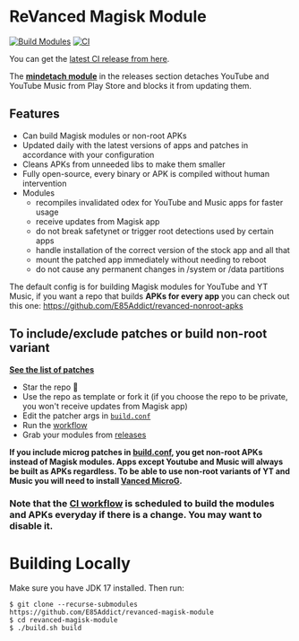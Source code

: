 # ReVanced Magisk Module
[![Build Modules](https://github.com/E85Addict/revanced-magisk-module/actions/workflows/build.yml/badge.svg)](https://github.com/E85Addict/revanced-magisk-module/actions/workflows/build.yml)
[![CI](https://github.com/E85Addict/revanced-magisk-module/actions/workflows/ci.yml/badge.svg)](https://github.com/E85Addict/revanced-magisk-module/actions/workflows/ci.yml)

You can get the [latest CI release from here](https://github.com/E85Addict/revanced-magisk-module/releases).

The [**mindetach module**](https://github.com/j-hc/mindetach-magisk) in the releases section detaches YouTube and YouTube Music from Play Store and blocks it from updating them.

## Features
 * Can build Magisk modules or non-root APKs
 * Updated daily with the latest versions of apps and patches in accordance with your configuration
 * Cleans APKs from unneeded libs to make them smaller
 * Fully open-source, every binary or APK is compiled without human intervention
 * Modules
     * recompiles invalidated odex for YouTube and Music apps for faster usage
     * receive updates from Magisk app
     * do not break safetynet or trigger root detections used by certain apps
     * handle installation of the correct version of the stock app and all that
     * mount the patched app immediately without needing to reboot
     * do not cause any permanent changes in /system or /data partitions


The default config is for building Magisk modules for YouTube and YT Music, if you want a repo that builds **APKs for every app** you can check out this one: https://github.com/E85Addict/revanced-nonroot-apks

## To include/exclude patches or build non-root variant
[**See the list of patches**](https://github.com/E85Addict/revanced-patches#-list-of-available-patches)

 * Star the repo :eyes:
 * Use the repo as template or fork it (if you choose the repo to be private, you won't receive updates from Magisk app)
 * Edit the patcher args in [`build.conf`](./build.conf)
 * Run the [workflow](../../actions/workflows/build.yml)
 * Grab your modules from [releases](../../releases)

**If you include microg patches in [build.conf](./build.conf), you get non-root APKs instead of Magisk modules. Apps except Youtube and Music will always be built as APKs regardless. To be able to use non-root variants of YT and Music you will need to install [Vanced MicroG](https://github.com/TeamVanced/VancedMicroG/releases).**

### **Note that the [CI workflow](../../actions/workflows/ci.yml) is scheduled to build the modules and APKs everyday if there is a change. You may want to disable it.**

# Building Locally
Make sure you have JDK 17 installed. Then run:

```console
$ git clone --recurse-submodules https://github.com/E85Addict/revanced-magisk-module
$ cd revanced-magisk-module
$ ./build.sh build
```
